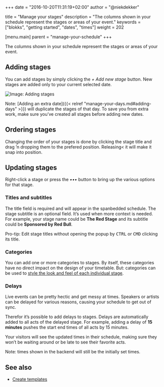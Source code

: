 +++
date            = "2016-10-20T11:31:19+02:00"
author          = "@niekdekker"

title           = "Manage your stages"
description     = "The columns shown in your schedule represent the stages or areas of your event."
keywords        = ["blokks", "getting started", "dates", "times"]
weight          = 202

[menu.main]
parent          = "manage-your-schedule"
+++

The columns shown in your schedule represent the stages or areas of your event.

## Adding stages
You can add stages by simply clicking the *+ Add new stage* button. New stages are added only to your current selected date.

![Image: Adding stages](https://blokks.co/docs/images/adding-stages.gif)

<span class='note'>Note: [Adding an extra date]({{< relref "manage-your-days.md#adding-days" >}}) will duplicate the stages of that day. To save you from extra work, make sure you’ve created all stages before adding new dates.</span>

## Ordering stages
Changing the order of your stages is done by clicking the stage title and drag ’n dropping them to the prefered position. Releasing< it will make it snap into position.

## Updating stages
Right-click a stage or press the *•••* button to bring up the various options for that stage.

### Titles and subtitles
The title field is required and will appear in the spanbedded schedule. The stage subtitle is an optional field. It’s used when more context is needed. For example, your stage name could be **The Red Stage** and its subtitle could be **Sponsored by Red Bull**.

<span class='note'>Pro-tip: Edit stage titles without opening the popup by <kbd>CTRL</kbd> or <kbd>CMD</kbd> clicking its title.</span>

### Categories
You can add one or more categories to stages. By itself, these categories have no direct impact on the design of your timetable. But: categories can be used to [style the look and feel of each individual stage](http://design/styling).

### Delays
Live events can be pretty hectic and get messy at times. Speakers or artists can be delayed for various reasons, causing your schedule to get out of sync.

Therefor it’s possible to add delays to stages. Delays are automatically added to all acts of the delayed stage. For example, adding a delay of **15 minutes** pushes the start end times of all acts by 15 minutes.

Your visitors will see the updated times in their schedule, making sure they won’t be waiting around or be late to see their favorite acts.

<span class='note'>Note: times shown in the backend will still be the initially set times.</span>

## See also
- [Create templates](http://temnplates/)
